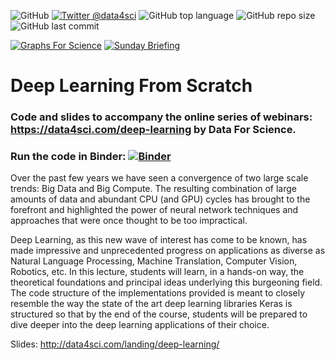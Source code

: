 ![GitHub](https://img.shields.io/github/license/DataForScience/DeepLearning)
[![Twitter @data4sci](https://img.shields.io/twitter/follow/data4sci)](https://twitter.com/intent/follow?screen_name=data4sci)
![GitHub top language](https://img.shields.io/github/languages/top/DataForScience/DeepLearning)
![GitHub repo size](https://img.shields.io/github/repo-size/DataForScience/DeepLearning)
![GitHub last commit](https://img.shields.io/github/last-commit/DataForScience/DeepLearning)

[![Graphs For Science](https://img.shields.io/badge/Graphs_For_Science-Subscribe-blue)](https://graphs4sci.substack.com/)
[![Sunday Briefing](https://img.shields.io/badge/Sunday_Briefing-Subscribe-blue)](https://data4sci.ck.page/8a51c452bc)

# Deep Learning From Scratch

### Code and slides to accompany the online series of webinars: https://data4sci.com/deep-learning by Data For Science.

### Run the code in Binder: [![Binder](https://mybinder.org/badge_logo.svg)](https://mybinder.org/v2/gh/DataForScience/DeepLearning/master)

Over the past few years we have seen a convergence of two large scale trends: Big Data and Big Compute. The resulting combination of large amounts of data and abundant CPU (and GPU) cycles has brought to the forefront and highlighted the power of neural network techniques and approaches that were once thought to be too impractical. 

Deep Learning, as this new wave of interest has come to be known, has made impressive and unprecedented progress on applications as diverse as Natural Language Processing, Machine Translation, Computer Vision, Robotics, etc. In this lecture, students will learn, in a hands-on way, the theoretical foundations and principal ideas underlying this burgeoning field. The code structure of the implementations provided is meant to closely resemble the way the state of the art deep learning libraries Keras is structured so that by the end of the course, students will be prepared to dive deeper into the deep learning applications of their choice.

Slides: http://data4sci.com/landing/deep-learning/

